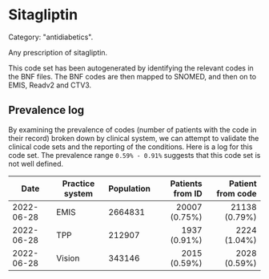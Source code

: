 # Sitagliptin

Category: "antidiabetics".

Any prescription of sitagliptin.

This code set has been autogenerated by identifying the relevant codes in the BNF files. The BNF codes are then mapped to SNOMED, and then on to EMIS, Readv2 and CTV3.

## Prevalence log

By examining the prevalence of codes (number of patients with the code in their record) broken down by clinical system, we can attempt to validate the clinical code sets and the reporting of the conditions. Here is a log for this code set. The prevalence range `0.59% - 0.91%` suggests that this code set is not well defined.

| Date       | Practice system | Population | Patients from ID | Patient from code |
| ---------- | --------------- | ---------- | ---------------: | ----------------: |
| 2022-06-28 | EMIS            | 2664831    |    20007 (0.75%) |     21138 (0.79%) |
| 2022-06-28 | TPP             | 212907     |     1937 (0.91%) |      2224 (1.04%) |
| 2022-06-28 | Vision          | 343146     |     2015 (0.59%) |      2028 (0.59%) |
